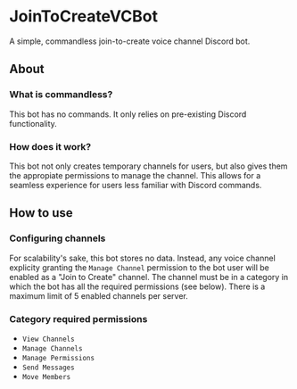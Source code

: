 # JoinToCreateVCBot
A simple, commandless join-to-create voice channel Discord bot.

## About

### What is commandless?
This bot has no commands. It only relies on pre-existing Discord functionality.

### How does it work?
This bot not only creates temporary channels for users, but also gives them the appropiate permissions to manage the channel. This allows for a seamless experience for users less familiar with Discord commands.

## How to use

### Configuring channels
For scalability's sake, this bot stores no data. Instead, any voice channel explicity granting the `Manage Channel` permission to the bot user will be enabled as a "Join to Create" channel. The channel must be in a category in which the bot has all the required permissions (see below). There is a maximum limit of 5 enabled channels per server.

### Category required permissions
- `View Channels`
- `Manage Channels`
- `Manage Permissions`
- `Send Messages`
- `Move Members`

